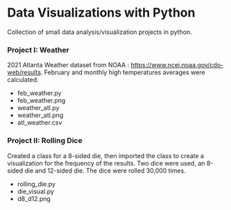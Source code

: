 # Data Visualizations with Python

Collection of small data analysis/visualization projects in python. 

### **Project I: Weather**

2021 Atlanta Weather dataset from NOAA : https://www.ncei.noaa.gov/cdo-web/results. February and monthly high temperatures averages were calculated. 
- feb_weather.py
- feb_weather.png
- weather_atl.py
- weather_atl.png
- atl_weather.csv 

### **Project II: Rolling Dice**

Created a class for a 8-sided die, then imported the class to create a visualization for the frequency of the results. Two dice were used, an 8-sided die and 12-sided die. The dice were rolled 30,000 times. 
- rolling_die.py
- die_visual.py
- d8_d12.png
